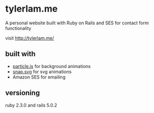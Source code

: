 # tylerlam.me

A personal website built with Ruby on Rails and SES for contact form functionality

visit http://tylerlam.me/

## built with
* [particle.js](http://vincentgarreau.com/particles.js/) for background animations
* [snap.svg](http://snapsvg.io/) for svg animations
* Amazon SES for emailing

## versioning
ruby 2.3.0 and rails 5.0.2
